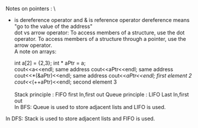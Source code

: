 Notes on pointers :
\
* is dereference operator and & is reference operator
dereference means "go to the value of the address"
\
dot vs arrow operator:
To access members of a structure, use the dot operator. To access members of a structure through a pointer, use the arrow operator.
\
A note on arrays:
    
    int a[2] = {2,3}; 
    int * aPtr = a;   
    cout<<a<<endl;           same address
    cout<<aPtr<<endl;        same address
    cout<<*(&aPtr)<<endl;    same address
    cout<<*aPtr<<endl;       first element 2
    cout<<*(++aPtr)<<endl;   second element 3
   \
   \
Stack principle : FIFO first In,first out
Queue principle : LIFO Last In,first out
\
In BFS: 
    Queue is used to store adjacent lists and LIFO is used.

In DFS:
    Stack is used to store adjacent lists and FIFO is used.